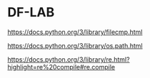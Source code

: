 # DF-LAB
https://docs.python.org/3/library/filecmp.html

https://docs.python.org/3/library/os.path.html

https://docs.python.org/3/library/re.html?highlight=re%20compile#re.compile
